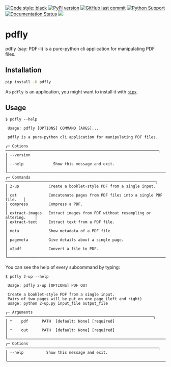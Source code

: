 [![Code style: black](https://img.shields.io/badge/code%20style-black-000000.svg)](https://github.com/psf/black)
[![PyPI version](https://badge.fury.io/py/pdfly.svg)](https://pypi.org/project/pdfly/)
[![GitHub last commit](https://img.shields.io/github/last-commit/py-pdf/pdfly)](https://github.com/py-pdf/pdfly)
[![Python Support](https://img.shields.io/pypi/pyversions/pdfly.svg)](https://pypi.org/project/pdfly/)
[![Documentation Status](https://readthedocs.org/projects/pdfly/badge/?version=latest)](https://pdfly.readthedocs.io/en/latest/?badge=latest)
[![](https://img.shields.io/badge/-documentation-green)](https://pdfly.readthedocs.io/en/latest/)

# pdfly

pdfly (say: PDF-li) is a pure-python cli application for manipulating PDF files.

## Installation

```bash
pip install -U pdfly
```

As `pdfly` is an application, you might want to install it with [`pipx`](https://pypi.org/project/pipx/).

## Usage

```console
$ pdfly --help

 Usage: pdfly [OPTIONS] COMMAND [ARGS]...

 pdfly is a pure-python cli application for manipulating PDF files.

╭─ Options ───────────────────────────────────────────────────────────────────╮
│ --version                                                                   │
│ --help             Show this message and exit.                              │
╰─────────────────────────────────────────────────────────────────────────────╯
╭─ Commands ──────────────────────────────────────────────────────────────────╮
│ 2-up             Create a booklet-style PDF from a single input.            │
│ cat              Concatenate pages from PDF files into a single PDF file.   │
│ compress         Compress a PDF.                                            │
│ extract-images   Extract images from PDF without resampling or altering.    │
│ extract-text     Extract text from a PDF file.                              │
│ meta             Show metadata of a PDF file                                │
│ pagemeta         Give details about a single page.                          │
│ x2pdf            Convert a file to PDF.                                     │
╰─────────────────────────────────────────────────────────────────────────────╯
```

You can see the help of every subcommand by typing:

```console
$ pdfly 2-up --help

 Usage: pdfly 2-up [OPTIONS] PDF OUT

 Create a booklet-style PDF from a single input.
 Pairs of two pages will be put on one page (left and right)
 usage: python 2-up.py input_file output_file

╭─ Arguments ─────────────────────────────────────────────────────────────────╮
│ *    pdf      PATH  [default: None] [required]                              │
│ *    out      PATH  [default: None] [required]                              │
╰─────────────────────────────────────────────────────────────────────────────╯
╭─ Options ───────────────────────────────────────────────────────────────────╮
│ --help          Show this message and exit.                                 │
╰─────────────────────────────────────────────────────────────────────────────╯
```
